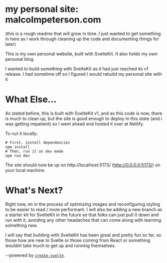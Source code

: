 # my personal site: malcolmpeterson.com

(this is a rough readme that will grow in time. I just wanted to get something in here as I work through cleaning up the code and documenting things for later)

This is my own personal website, built with SvelteKit. It also holds my own personal blog.

I wanted to build something with SvelteKit as it had just reached its v1 release. I had sometime off so I figured I would rebuild my personal site with it

# What Else...

As stated before, this is built with SvelteKit v1, and as this code is now, there is much to clean up, but the site is good enough to deploy in this state (and i was getting impatient) so I went ahead and hosted it over at Netlify.

To run it locally:

```shell
# First, install dependencies
npm install
# Then, run it on dev mode
npm run dev
```

The site should now be up on http://localhost:5173/ (http://0.0.0.0:5173/) on your local machine.

# What's Next?

Right now, im in the process of optimizing images and reconfiguring styling to be easier to read / more performant. I will also be adding a new branch as a starter kit for SvelteKit in the future so that folks can just pull it down and run with it, avoiding any other headaches that can come along with learning something new.

I will say that building with SvelteKit has been great and pretty fun so far, so those how are new to Svelte or those coming from React or something wouldnt take much to get up and running themselves.

--powered by [`create-svelte`](https://github.com/sveltejs/kit/tree/master/packages/create-svelte).
